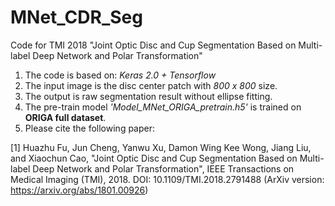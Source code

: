 # MNet_CDR_Seg

Code for TMI 2018 "Joint Optic Disc and Cup Segmentation Based on Multi-label Deep Network and Polar Transformation"

1. The code is based on: *Keras 2.0 + Tensorflow*
2. The input image is the disc center patch with *800 x 800* size.
3. The output is raw segmentation result without ellipse fitting.
4. The pre-train model *'Model_MNet_ORIGA_pretrain.h5'* is trained on **ORIGA full dataset**.
5. Please cite the following paper:

[1] Huazhu Fu, Jun Cheng, Yanwu Xu, Damon Wing Kee Wong, Jiang Liu, and Xiaochun Cao, "Joint Optic Disc and Cup Segmentation Based on Multi-label Deep Network and Polar Transformation", IEEE Transactions on Medical Imaging (TMI), 2018. DOI: 10.1109/TMI.2018.2791488 (ArXiv version: https://arxiv.org/abs/1801.00926) 

